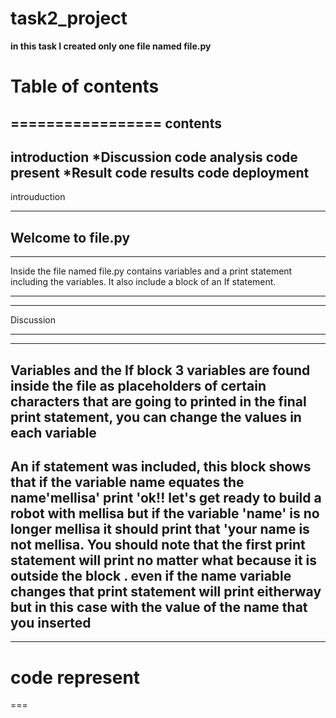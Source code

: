 # task2_project
__in this task I created only one file named file.py__

Table of contents
=================
=================
contents
--------
          
introduction
*Discussion
   code analysis
    code present
*Result 
   code results 
    code deployment
---------------------

introuduction

***

Welcome to file.py
---
---
Inside the file named file.py contains variables and 
a print statement including the variables.
It also include a block of an If statement.

-----------------
-----------------
Discussion
***
***
Variables and the If block
3 variables are found inside the file as placeholders of certain
characters that are going to printed in the final print statement, you can change the 
values in each variable
-------------
An if statement was included, this block shows that if the variable name equates the name'mellisa' print  'ok!! let's get ready to build a robot with mellisa but if the variable 'name' is no longer mellisa it should print that 'your name is not mellisa. You should note that the first print statement will print no matter what because it is outside the block . even if the name variable changes that print statement will print eitherway but in this case with the value of the name that you inserted
-----------
-----------

code represent
===
===











